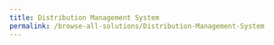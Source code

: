 ```yaml
---
title: Distribution Management System
permalink: /browse-all-solutions/Distribution-Management-System
---
```


